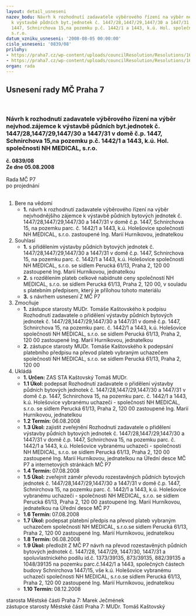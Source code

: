 ```yaml
---
layout: detail_usneseni
nazev_bodu: Návrh k rozhodnutí zadavatele výběrového řízení na výběr nejvhod.zájemce
  k výstavbě půdních byt.jednotek č. 1447/28,1447/29,1447/30 a 1447/31 v domě č.p.
  1447, Schnirchova 15,na pozemku p.č. 1442/1 a 1443, k.ú. Hol. společnosti NH MEDICAL,
  s.r.o.
datum_vzniku_usneseni: '2008-08-05 00:00:00'
cislo_usneseni: '0839/08'
prilohy:
- https://praha7.cz/wp-content/uploads/councilResolution/Resolutions/16934/30-skmbt_60008080507200.tif
- https://praha7.cz/wp-content/uploads/councilResolution/Resolutions/16934/30-schnirchova_15,_zm%c4%8d.doc
organ: rada
---
```

<div id="ucUsn_pList" class="usn">
	<span><h2>Usnesení rady MČ Praha 7 </h2>
<br></span><div class="standBody">
<span><h3>Návrh k rozhodnutí zadavatele výběrového řízení na výběr nejvhod.zájemce k výstavbě půdních byt.jednotek č. 1447/28,1447/29,1447/30 a 1447/31 v domě č.p. 1447, Schnirchova 15,na pozemku p.č. 1442/1 a 1443, k.ú. Hol. společnosti NH MEDICAL, s.r.o.</h3></span><div class="center">
		<strong>č. 0839/08</strong><br>
	</div>
<div class="center">
		<strong>Ze dne 05.08.2008</strong><br><br>
	</div>Rada MČ P7<br> po projednání<br><br><ol>
<li>Bere na vědomí<ul><li>
<strong>1.</strong> návrh k rozhodnutí zadavatele výběrového řízení na výběr nejvhodnějšího zájemce k výstavbě půdních bytových jednotek č. 1447/28,1447/29,1447/30 a 1447/31 v domě č.p. 1447, Schnirchova 15, na pozemku parc. č. 1442/1 a 1443, k.ú. Holešovice společnosti NH MEDICAL, s.r.o. zastoupené Ing. Marií Hurníkovou, jednatelkou</li></ul>
</li>
<li>Souhlasí<ul>
<li>
<strong>1.</strong> s přidělením výstavby půdních bytových jednotek č. 1447/28,1447/29,1447/30 a 1447/31 v domě č.p. 1447, Schnirchova 15, na pozemku parc. č. 1442/1 a 1443, k.ú. Holešovice společnosti NH MEDICAL, s.r.o. se sídlem Perucká 61/13,   Praha 2, 120 00  zastoupené Ing. Marií Hurníkovou, jednatelkou</li>
<li>
<strong>2.</strong> s rozdělením plateb celkové nabídnuté ceny společností NH MEDICAL, s.r.o. se sídlem Perucká 61/13,   Praha 2, 120 00, v souladu s platebním předpisem, který je přílohou tohoto materiálu</li>
<li>
<strong>3.</strong> s návrhem usnesení Z MČ P7</li>
</ul>
</li>
<li>Zmocňuje<ul>
<li>
<strong>1.</strong> zástupce starosty MUDr. Tomáše Kaštovského k podpisu Rozhodnutí zadavatele o přidělení výstavby půdních bytových jednotek č. 1447/28,1447/29,1447/30 a 1447/31 v domě č.p. 1447, Schnirchova 15, na pozemku parc. č. 1442/1 a 1443, k.ú. Holešovice společnosti NH MEDICAL, s.r.o. se sídlem Perucká 61/13,   Praha 2, 120 00  zastoupené Ing. Marií Hurníkovou, jednatelkou</li>
<li>
<strong>2.</strong> zástupce starosty MUDr. Tomáše Kaštovského k podepsání platebního předpisu na převod plateb vybraným uchazečem společností NH MEDICAL, s.r.o. se sídlem Perucká 61/13, Praha 2, 120 00  </li>
</ul>
</li>
<li>Ukládá<ul>
<li>
<strong>1. Určen: </strong>ZAS STA Kaštovský Tomáš MUDr.</li>
<li>
<strong>1.1 Úkol: </strong>podepsat Rozhodnutí zadavatele o přidělení výstavby půdních bytových jednotek č. 1447/28,1447/29,1447/30 a 1447/31 v domě č.p. 1447, Schnirchova 15, na pozemku parc. č. 1442/1 a 1443, k.ú. Holešovice vybranému uchazeči - společnosti NH MEDICAL, s.r.o. se sídlem Perucká 61/13,   Praha 2, 120 00  zastoupené Ing. Marií Hurníkovou, jednatelkou</li>
<li>
<strong>1.2 Termín: </strong>06.08.2008</li>
<li>
<strong>1.3 Úkol: </strong>zajistit zveřejnění Rozhodnutí zadavatele o přidělení výstavby půdních bytových jednotek č. 1447/28,1447/29,1447/30 a 1447/31 v domě č.p. 1447, Schnirchova 15, na pozemku parc. č. 1442/1 a 1443, k.ú. Holešovice vybranému uchazeči - společnosti NH MEDICAL, s.r.o. se sídlem Perucká 61/13,   Praha 2, 120 00 zastoupené Ing. Marií Hurníkovou, jednatelkou na Úřední desce MČ P7 a internetových stránkách MČ P7</li>
<li>
<strong>1.4 Termín: </strong>07.08.2008</li>
<li>
<strong>1.5 Úkol: </strong>zveřejnit záměr převodu rozestavěných půdních bytových jednotek č. 1447/28,1447/29,1447/30 a 1447/31 v domě č.p. 1447, Schnirchova 15, na pozemku parc. č. 1442/1 a 1443, k.ú. Holešovice vybranému uchazeči - společnosti NH MEDICAL, s.r.o. se sídlem Perucká 61/13, Praha 2, 120 00 zastoupené Ing. Marií Hurníkovou, jednatelkou na Úřední desce MČ P7</li>
<li>
<strong>1.6 Termín: </strong>07.08.2008</li>
<li>
<strong>1.7 Úkol: </strong>podepsat platební předpis na převod plateb vybraným uchazečem společností NH MEDICAL, s.r.o.se sídlem Perucká 61/13, Praha 2, 120 00 zastoupené Ing. Marií Hurníkovou, jednatelkou</li>
<li>
<strong>1.8 Termín: </strong>06.08.2008</li>
<li>
<strong>1.9 Úkol: </strong>předložit Z MČ P7 návrh na převod rozestavěných půdních bytových jednotek č. 1447/28, 1447/29, 1447/30, 1447/31 a spoluvlastnického podílu id.č. 1373/39135, 873/39135, 882/39135 a 1048/39135  na pozemku parc.č.1442/1 a 1443, společných částech budovy Schnirchova 1447/15, vše k.ú. Holešovice vybranému uchazeči společnosti NH MEDICAL, s.r.o.se sídlem Perucká 61/13, Praha 2, 120 00 zastoupené Ing. Marií Hurníkovou, jednatelkou</li>
<li>
<strong>1.10 Termín: </strong>08.12.2008</li>
</ul>
</li>
</ol>starosta Městské části Praha 7: Marek Ječmének<br>zástupce starosty Městské části Praha 7: MUDr. Tomáš Kaštovský 
</div>
</div>